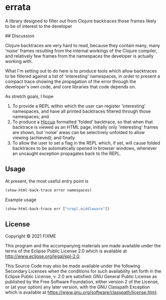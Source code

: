 # errata

A library designed to filter out from Clojure backtraces those frames likely to be of interest to the developer

## Discussion

Clojure backtraces are very hard to read, because they contain many, many 'noise' frames resulting from the internal workings of the Clojure compiler, and relatively few frames from the namespaces the developer is actually working with.

What I'm setting out to do here is to produce tools which allow backtraces to be filtered against a list of 'interesting' namespaces, in order to present a compact trace showing the propagation of the error through the developer's own code, and core libraries that code depends on.

As stretch goals, I hope

1. To provide a REPL within which the user can register 'interesting' namespaces, and have all printed backtraces filtered through those namespaces; and 
2. To produce a [Hiccup](https://github.com/weavejester/hiccup) formatted 'folded' backtrace, so that when that backtrace is viewed as an HTML page, initially only 'interesting' frames are shown, but 'noise' areas can be selectively unfolded to allow viewing (achieved); and finally
3. To allow the user to set a flag in the REPL which, if set, will cause folded backtraces to be automatically opened in browser windows, whenever an uncaught exception propagates back to the REPL.

## Usage

At present, the most useful entry point is

```clojure
(show-html-back-trace error namespaces)
```

Example usage 

```clojure
(show-html-back-trace err ["nrepl.middleware"])
```

## License

Copyright © 2021 FIXME

This program and the accompanying materials are made available under the
terms of the Eclipse Public License 2.0 which is available at
http://www.eclipse.org/legal/epl-2.0.

This Source Code may also be made available under the following Secondary
Licenses when the conditions for such availability set forth in the Eclipse
Public License, v. 2.0 are satisfied: GNU General Public License as published by
the Free Software Foundation, either version 2 of the License, or (at your
option) any later version, with the GNU Classpath Exception which is available
at https://www.gnu.org/software/classpath/license.html.
